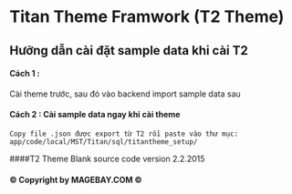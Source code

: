 # Titan Theme Framwork (T2 Theme)

## Hưỡng dẫn cài đặt sample data khi cài T2

#### Cách 1 :

 Cài theme trước, sau đó vào backend import sample data sau
 
#### Cách 2 : Cài sample data ngay khi cài theme 
	Copy file .json được export từ T2 rồi paste vào thư mục: app/code/local/MST/Titan/sql/titantheme_setup/
####T2 Theme Blank source code version 2.2.2015 

#### :copyright: Copyright by MAGEBAY.COM :copyright:
